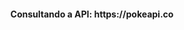 
<h4 align="center">Consultando a API: https://pokeapi.co</h4> 
<div align="center">
<br><br>
<div>
  <img src=""/>
</div>

